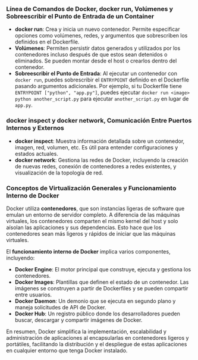 ### Línea de Comandos de Docker, docker run, Volúmenes y Sobreescribir el Punto de Entrada de un Container

- **docker run**: Crea y inicia un nuevo contenedor. Permite especificar opciones como volúmenes, redes, y argumentos que sobrescriben los definidos en el Dockerfile.
- **Volúmenes**: Permiten persistir datos generados y utilizados por los contenedores incluso después de que estos sean detenidos o eliminados. Se pueden montar desde el host o crearlos dentro del contenedor.
- **Sobreescribir el Punto de Entrada**: Al ejecutar un contenedor con `docker run`, puedes sobrescribir el `ENTRYPOINT` definido en el Dockerfile pasando argumentos adicionales. Por ejemplo, si tu Dockerfile tiene `ENTRYPOINT ["python", "app.py"]`, puedes ejecutar `docker run <image> python another_script.py` para ejecutar `another_script.py` en lugar de `app.py`.

### docker inspect y docker network, Comunicación Entre Puertos Internos y Externos

- **docker inspect**: Muestra información detallada sobre un contenedor, imagen, red, volumen, etc. Es útil para entender configuraciones y estados actuales.
- **docker network**: Gestiona las redes de Docker, incluyendo la creación de nuevas redes, conexión de contenedores a redes existentes, y visualización de la topología de red.

### Conceptos de Virtualización Generales y Funcionamiento Interno de Docker

Docker utiliza **contenedores**, que son instancias ligeras de software que emulan un entorno de servidor completo. A diferencia de las máquinas virtuales, los contenedores comparten el mismo kernel del host y solo aísolan las aplicaciones y sus dependencias. Esto hace que los contenedores sean más ligeros y rápidos de iniciar que las máquinas virtuales.

El **funcionamiento interno de Docker** implica varios componentes, incluyendo:

- **Docker Engine**: El motor principal que construye, ejecuta y gestiona los contenedores.
- **Docker Images**: Plantillas que definen el estado de un contenedor. Las imágenes se construyen a partir de Dockerfiles y se pueden compartir entre usuarios.
- **Docker Daemon**: Un demonio que se ejecuta en segundo plano y maneja solicitudes de API de Docker.
- **Docker Hub**: Un registro público donde los desarrolladores pueden buscar, descargar y compartir imágenes de Docker.

En resumen, Docker simplifica la implementación, escalabilidad y administración de aplicaciones al encapsularlas en contenedores ligeros y portátiles, facilitando la distribución y el despliegue de estas aplicaciones en cualquier entorno que tenga Docker instalado.

